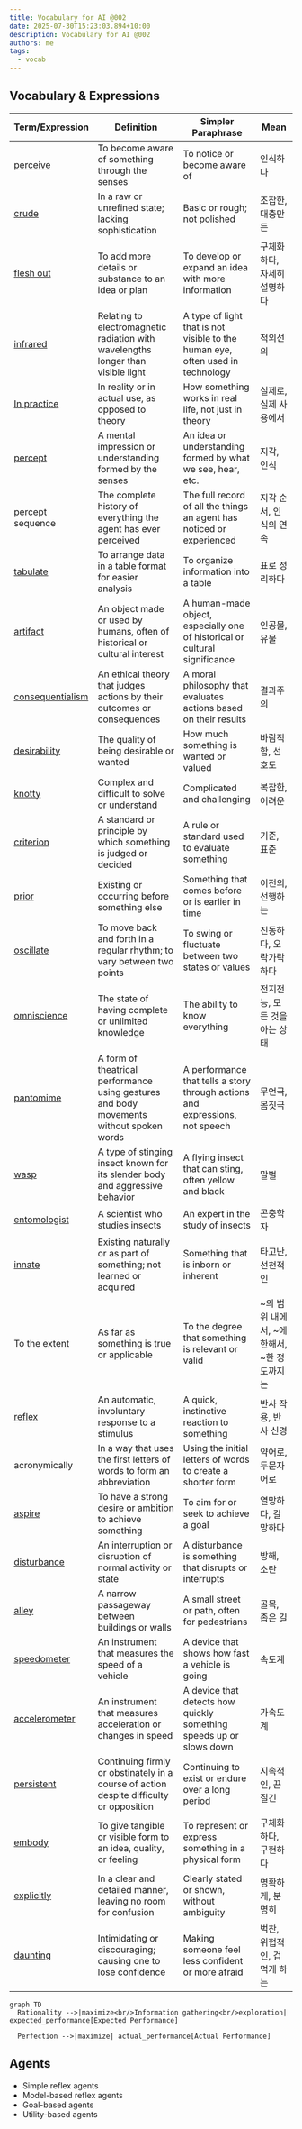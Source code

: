 ```yaml
---
title: Vocabulary for AI @002
date: 2025-07-30T15:23:03.894+10:00
description: Vocabulary for AI @002
authors: me
tags:
  - vocab
---
```


## Vocabulary & Expressions

| Term/Expression | Definition | Simpler Paraphrase | Mean |
| --- | --- | --- | --- |
| [perceive](https://dictionary.cambridge.org/dictionary/english/perceive) | To become aware of something through the senses | To notice or become aware of | 인식하다 |
| [crude](https://dictionary.cambridge.org/dictionary/english/crude) | In a raw or unrefined state; lacking sophistication | Basic or rough; not polished | 조잡한, 대충만든 |
| [flesh out](https://dictionary.cambridge.org/dictionary/english/flesh-out) | To add more details or substance to an idea or plan | To develop or expand an idea with more information | 구체화하다, 자세히 설명하다 |
| [infrared](https://dictionary.cambridge.org/dictionary/english/infrared) | Relating to electromagnetic radiation with wavelengths longer than visible light | A type of light that is not visible to the human eye, often used in technology | 적외선의 |
| [In practice](https://dictionary.cambridge.org/dictionary/english/in-practice) | In reality or in actual use, as opposed to theory | How something works in real life, not just in theory | 실제로, 실제 사용에서 |
| [percept](https://dictionary.cambridge.org/dictionary/english/percept) | A mental impression or understanding formed by the senses | An idea or understanding formed by what we see, hear, etc. | 지각, 인식 |
| percept sequence | The complete history of everything the agent has ever perceived | The full record of all the things an agent has noticed or experienced | 지각 순서, 인식의 연속 |
| [tabulate](https://dictionary.cambridge.org/dictionary/english/tabulate) | To arrange data in a table format for easier analysis | To organize information into a table | 표로 정리하다 |
| [artifact](https://dictionary.cambridge.org/dictionary/english/artifact) | An object made or used by humans, often of historical or cultural interest | A human-made object, especially one of historical or cultural significance | 인공물, 유물 |
| [consequentialism](https://dictionary.cambridge.org/dictionary/english/consequentialism) | An ethical theory that judges actions by their outcomes or consequences | A moral philosophy that evaluates actions based on their results | 결과주의 |
| [desirability](https://dictionary.cambridge.org/dictionary/english/desirability) | The quality of being desirable or wanted | How much something is wanted or valued | 바람직함, 선호도 |
| [knotty](https://dictionary.cambridge.org/dictionary/english/knotty) | Complex and difficult to solve or understand | Complicated and challenging | 복잡한, 어려운 |
| [criterion](https://dictionary.cambridge.org/dictionary/english/criterion) | A standard or principle by which something is judged or decided | A rule or standard used to evaluate something | 기준, 표준 |
| [prior](https://dictionary.cambridge.org/dictionary/english/prior) | Existing or occurring before something else | Something that comes before or is earlier in time | 이전의, 선행하는 |
| [oscillate](https://dictionary.cambridge.org/dictionary/english/oscillate) | To move back and forth in a regular rhythm; to vary between two points | To swing or fluctuate between two states or values | 진동하다, 오락가락하다 |
| [omniscience](https://dictionary.cambridge.org/dictionary/english/omniscience) | The state of having complete or unlimited knowledge | The ability to know everything | 전지전능, 모든 것을 아는 상태 |
| [pantomime](https://dictionary.cambridge.org/dictionary/english/pantomime) | A form of theatrical performance using gestures and body movements without spoken words | A performance that tells a story through actions and expressions, not speech | 무언극, 몸짓극 |
| [wasp](https://dictionary.cambridge.org/dictionary/english/wasp) | A type of stinging insect known for its slender body and aggressive behavior | A flying insect that can sting, often yellow and black | 말벌 |
| [entomologist](https://dictionary.cambridge.org/dictionary/english/entomologist) | A scientist who studies insects | An expert in the study of insects | 곤충학자 |
| [innate](https://dictionary.cambridge.org/dictionary/english/innate) | Existing naturally or as part of something; not learned or acquired | Something that is inborn or inherent | 타고난, 선천적인 |
| To the extent | As far as something is true or applicable | To the degree that something is relevant or valid | ~의 범위 내에서, ~에 한해서, ~한 정도까지는 |
| [reflex](https://dictionary.cambridge.org/dictionary/english/reflex) | An automatic, involuntary response to a stimulus | A quick, instinctive reaction to something | 반사 작용, 반사 신경 |
| acronymically | In a way that uses the first letters of words to form an abbreviation | Using the initial letters of words to create a shorter form | 약어로, 두문자어로 |
| [aspire](https://dictionary.cambridge.org/dictionary/english/aspire) | To have a strong desire or ambition to achieve something | To aim for or seek to achieve a goal | 열망하다, 갈망하다 |
| [disturbance](https://dictionary.cambridge.org/dictionary/english/disturbance) | An interruption or disruption of normal activity or state | A disturbance is something that disrupts or interrupts | 방해, 소란 |
| [alley](https://dictionary.cambridge.org/dictionary/english/alley) | A narrow passageway between buildings or walls | A small street or path, often for pedestrians | 골목, 좁은 길 |
| [speedometer](https://dictionary.cambridge.org/dictionary/english/speedometer) | An instrument that measures the speed of a vehicle | A device that shows how fast a vehicle is going | 속도계 |
| [accelerometer](https://dictionary.cambridge.org/dictionary/english/accelerometer) | An instrument that measures acceleration or changes in speed | A device that detects how quickly something speeds up or slows down | 가속도계 |
| [persistent](https://dictionary.cambridge.org/dictionary/english/persistent) | Continuing firmly or obstinately in a course of action despite difficulty or opposition | Continuing to exist or endure over a long period | 지속적인, 끈질긴 |
| [embody](https://dictionary.cambridge.org/dictionary/english/embody) | To give tangible or visible form to an idea, quality, or feeling | To represent or express something in a physical form | 구체화하다, 구현하다 |
| [explicitly](https://dictionary.cambridge.org/dictionary/english/explicitly) | In a clear and detailed manner, leaving no room for confusion | Clearly stated or shown, without ambiguity | 명확하게, 분명히 |
| [daunting](https://dictionary.cambridge.org/dictionary/english/daunting) | Intimidating or discouraging; causing one to lose confidence | Making someone feel less confident or more afraid | 벅찬, 위협적인, 겁먹게 하는 |

```mermaid
graph TD
  Rationality -->|maximize<br/>Information gathering<br/>exploration| expected_performance[Expected Performance]

  Perfection -->|maximize| actual_performance[Actual Performance]
```

## Agents

- Simple reflex agents
- Model-based reflex agents
- Goal-based agents
- Utility-based agents
